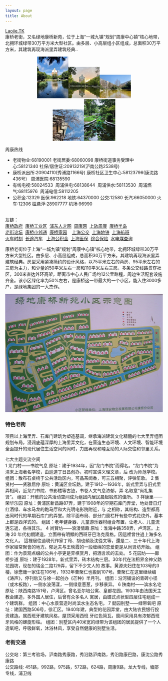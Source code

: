 ```yaml
---
layout: page
title: About
---
```


[Laojie.TK](http://laojie.tk)   
康桥老街，又名绿地康桥新苑，位于上海“一城九镇”规划“周康中心镇”核心地带，北拥环城绿带30万平方米大型社区。由多层、小高层组小区组成，总面积30万平方米，其建筑再现海派里弄建筑经典.. 

<center class="half">
<img src="img/lj1.jpg" width="100"/><img src="img/lj2.jpg" width="100"/><img src="img/lj3.jpg" width="100"/>
</center>

<center class="half">
<img src="img/lj4.jpg" width="100"/><img src="img/lj5.jpg" width="100"/>
</center>

<p>
	周康热线
</p>
<ul>
	<li>
		老街物业:68190001 老街居委:68060098 康桥街道事务受理中心:58121340&nbsp;社保/居住证:20913219(沪南公路2538号)
	</li>
	<li>
		<span>康桥派出所:20904110(秀浦路1166号)&nbsp;康桥社区卫生中心:58123796(康沈路436号）&nbsp;</span>周浦医院:68135590
	</li>
	<li>
		有线电视:58024533 &nbsp;周浦供电:68138644 &nbsp;周浦供水:58113530 &nbsp;周浦燃气:68115976 &nbsp;周浦电信:58112205
	</li>
	<li>
		公积金:12329 医保:962218 地铁:64370000 公交:12580 长汽:66050000 火车:12306 磁悬浮:28907777 机场:96990&nbsp; <span>&nbsp;&nbsp;&nbsp;</span>
	</li>
</ul>
<p>
	<br />
友链：	<br />
<a href="http://kangqiao.pudong.gov.cn/" target="_blank">康桥政府</a>&nbsp;&nbsp;<a href="http://www.kangqiao.gov.cn/" target="_blank">康桥工业区</a>&nbsp;&nbsp;<a href="http://www.pdhr.com/" target="_blank">浦东人才网</a>&nbsp;&nbsp;<a href="http://www.i5zk.cn/forum.php" target="_blank">周康网</a>&nbsp;&nbsp;<a href="http://shanghai.metrofans.cn/forum-328-1.html" target="_blank">上轨周康</a>&nbsp;&nbsp;<a href="http://www.kqbd.com/bbs/forum.php" target="_blank">康桥半岛</a>&nbsp;&nbsp;<br />
<a href="http://kangqiaolaojie.fang.com/bbs/" target="_blank">老街论坛</a>&nbsp;&nbsp;<a href="http://www.201315.cn/" target="_blank">康桥小邻通</a>&nbsp;&nbsp;<a href="http://kangqiao.jjjaaa.com/" target="_blank"><span>康桥家园</span></a>
&nbsp;&nbsp; <a href="http://bus.ly.com/" target="_blank">上海公交</a>&nbsp;&nbsp;<a href="http://www.shmetro.com/" target="_blank">上海地铁</a>&nbsp;&nbsp;<a href="http://www.shanghaiairport.com/" target="_blank">上海航班</a>&nbsp;&nbsp;<br />
<a href="http://www.huoche.com.cn/" target="_blank">火车时刻</a>&nbsp;&nbsp;<a href="http://www.changtu.com/" target="_blank">长途汽车</a>&nbsp;&nbsp;
<a href="http://www.shgjj.com/" target="_blank">上海公积金</a>&nbsp;&nbsp;<a href="http://www.shyb.gov.cn/" target="_blank">上海医保</a>&nbsp;&nbsp;<a href="http://www.12333sh.gov.cn/wll/" target="_blank">综合保险</a>&nbsp;&nbsp;<a href="https://www.shfft.com/" target="_blank">水电煤查询</a>
</p>    

康桥老街位于上海“一城九镇”规划“周康中心镇”核心地带，北拥环城绿带30万平方米大型社区。由多层、小高层组成，总面积30万平方米。其建筑再现海派里弄建筑经典。房型采用紧凑简约的设计风格，以75平米左右的两房、95平米左右的三房为主力，和少量的50平米左右一房和110平米左右三房。多条公交线路贯穿社区，300米直达外环高架，距离市中心人民广场约12公里路程，周边生活配套设施齐全。该小区绿化率为50%左右，是康桥这一带最大的一个小区，能入住3000多户，是绿地集团的一大杰作。   

![康桥老街小区示意图](img/laojie.jpg)    

### 特色老街   

项目以上海里弄、石库门建筑为塑造基调，继承海派建筑文化精髓的七大里弄组团规划布局，浸润底蕴深厚的上海里弄文化，在营造生态环境、人文环境、智能环境全面提升的现代居住生活空间的同时，力图再现和睦互助的人际交往和邻里关系。

七大主题交流空间  
1  龙门村——书院气息  原址：建于1934年，因“龙门书院”而得名。“龙门书院”为清末上海著名学校，由巡道丁日昌创办，初时宣讲义理文章，后 改为师范学校。  组团：散布石桌椅于公共活动区内，可品茶闻香，可三五相聚，评弹笙歌。 
2  集贤村——贤雅居停  原址：黄浦区金坛路。建于1912—1936年，新式里弄与旧式里弄相间，近龙门书院、书影楼等古迹，书卷人文气息浓郁，弄 名取意“尚礼集贤”。  组团：开敞的公共活动空间成为组团内居民晨起锻炼的佳所。 
3  祥康里——荣华乐园  原址：黄浦区新昌路87弄，建于1908年的早期石库门弄堂，地处昔日灯红酒绿、车水马龙的跑马厅和大光明电影院附近，与 之相称，其结构、造型都高出同时代的早期石库门的弄堂。除平面布局、部分门窗栏杆有些中式花纹外，基本上都是西洋式的。  组团：老年健身器、儿童游乐器材组合布置，让老人、儿童流连忘返，各得其乐。 
4  尚賢坊——浪漫情趣  原址：淮海中路358弄，卢湾区。上海 20 年代初期建造，立面帶有明顯的西班牙巴洛克風格。因這裡曾住過上海多名文化人。 這裡居往過現代作家丁玲、胡也頻及沈從文等，還是二、三十年代上海作家經常聚會的地方。郁达夫与王映霞的一段缠绵的恋爱更是从尚贤坊开始。  组团：作为景观点缀的公共小亭更是弈棋赏月，把酒言欢的去处。 
5  花园坊——廊桥步道  原址：建于1928年，新式里弄，砖木结构三层。30年代在法租界金神父路花园坊，现在的瑞金二路129弄，留下不少文人的 故事。黄源夫妇住在103号的3楼，徐懋庸一家住在106号，1932年曹聚仁也搬到107号。曹聚仁在这里继续编《涛声》，停刊后又与徐一起创办《芒种》半月刊。 组团：沿河铺设的青砖小径（或木板路），一侧水波荡漾，一侧绿意葱葱，步移景异。 
6  陕南村——滨水名宅  原址：陕西南路151号，卢湾区。曾名亚尔培公寓、皇都花园。1930年由法国天主教会建造，多外国人居住，后曾有众多名人 寓居，由蝶式点状型四层住宅组成一个建筑群。  组团：中心水景营造时尚滨水生态名宅。 
7  懿园别墅——绿带氧吧  原址：建国西路506号，徐汇区。1940年建，典型的花园弄堂，由大陆农民银行投资建造。属西班牙建筑风格，屋顶采用西班 牙红色简瓦，窗间采用具有浓郁西班牙风格的螺旋形柱。  组团：别墅区内40米宽的绿带为该组团的居民提供了一个人造氧吧，呼吸鲜氧，沐浴林风，享受自然健康的别墅生活。
 
### 老街交通    
公交站：第三考验场，沪南路秀康路，秀沿路沪南路，秀沿路康巴路，康沈公路秀康路   
公交路线: 451路，992路，975路，572路，624路，周康9路，龙大专线，塘邵专线，浦卫线

